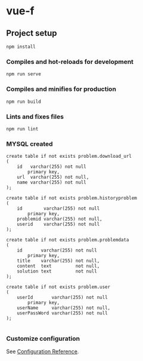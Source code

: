 # vue-f

## Project setup
```
npm install
```

### Compiles and hot-reloads for development
```
npm run serve
```

### Compiles and minifies for production
```
npm run build
```

### Lints and fixes files
```
npm run lint
```

### MYSQL created
```
create table if not exists problem.download_url
(
    id   varchar(255) not null
        primary key,
    url  varchar(255) not null,
    name varchar(255) not null
);

create table if not exists problem.historyproblem
(
    id        varchar(255) not null
        primary key,
    problemid varchar(255) not null,
    userid    varchar(255) not null
);

create table if not exists problem.problemdata
(
    id       varchar(255) not null
        primary key,
    title    varchar(255) not null,
    content  text         not null,
    solution text         not null
);

create table if not exists problem.user
(
    userId       varchar(255) not null
        primary key,
    userName     varchar(255) not null,
    userPassWord varchar(255) not null
);


```

### Customize configuration
See [Configuration Reference](https://cli.vuejs.org/config/).
